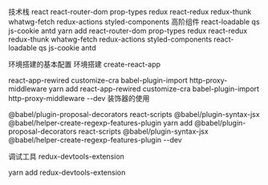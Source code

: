 技术栈
react
react-router-dom
prop-types
redux
react-redux
redux-thunk
whatwg-fetch
redux-actions
styled-components
高阶组件
react-loadable
qs
js-cookie
antd
yarn add react-router-dom prop-types redux react-redux redux-thunk whatwg-fetch redux-actions styled-components react-loadable qs js-cookie antd

环境搭建的基本配置
环境搭建 create-react-app

react-app-rewired
customize-cra
babel-plugin-import
http-proxy-middleware yarn add react-app-rewired customize-cra babel-plugin-import http-proxy-middleware --dev
装饰器的使用

@babel/plugin-proposal-decorators
react-scripts
@babel/plugin-syntax-jsx
@babel/helper-create-regexp-features-plugin
yarn add @babel/plugin-proposal-decorators react-scripts @babel/plugin-syntax-jsx @babel/helper-create-regexp-features-plugin --dev

调试工具
redux-devtools-extension

yarn add redux-devtools-extension